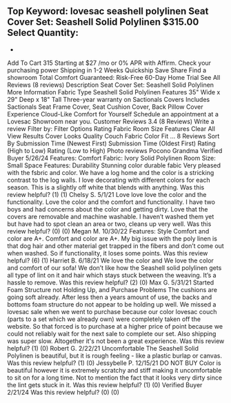 Top Keyword: lovesac seashell polylinen
Seat Cover Set: Seashell Solid Polylinen
$315.00
Select Quantity:
-
+
Add To Cart
315
Starting at
$27
/mo or 0% APR with
Affirm.
Check your purchasing power
Shipping in 1-2 Weeks
Quickship
Save
Share
Find a showroom
Total Comfort Guaranteed:
Risk-Free 60-Day Home Trial
See All Reviews
(8 reviews)
Description
Seat Cover Set: Seashell Solid Polylinen
More Information
Fabric Type
Seashell Solid Polylinen
Features
35" Wide x 29" Deep x 18" Tall
Three-year warranty on Sactionals Covers
Includes
Sactionals Seat Frame Cover, Seat Cushion Cover, Back Pillow Cover
Experience Cloud-Like Comfort for Yourself
Schedule an appointment at a Lovesac Showroom near you.
Customer Reviews
3.4
(8 Reviews)
Write a review
Filter by:
Filter Options
Rating
Fabric
Room Size
Features
Clear All
View Results
Cover
Looks
Quality
Couch
Fabric
Color
Fit
...
8 Reviews
Sort By
Submission Time (Newest First)
Submission Time (Oldest First)
Rating (High to Low)
Rating (Low to High)
Photo reviews
Pocono Grandma
Verified Buyer
5/26/24
Features:
Comfort
Fabric:
Ivory Solid Polylinen
Room Size:
Small Space
Features:
Durability
Stunning color durable fabic
Very pleased with the fsbric and color. We have a log home and the color is a stricking contrast to the log walls. I love decorating with different colors for each season. This is a slightly off white that blends with anything.
Was this review helpful?
(1)
(1)
Chelsy S.
5/1/21
Love love love the color and the functionality.
Love the color and the comfort and functionality. I have two boys and had concerns about the color and getting dirty. Love that the covers are removable and machine washable. I haven’t washed them yet but have had to spot clean an area or two, cleans up very well.
Was this review helpful?
(0)
(0)
Megan M.
10/30/22
Features:
Style
Comfort and color are A+.
Comfort and color are A+. My big issue with the poly linen is that dog hair and other material get trapped in the fibers and don’t come out when washed. So if functionality, it loses some points.
Was this review helpful?
(6)
(1)
Harriet B.
6/18/21
We love the color and
We love the color and comfort of our sofa! We don’t like how the Seashell solid polylinen gets all type of lint on it and hair which stays stuck between the weaving. It’s a hassle to remove.
Was this review helpful?
(2)
(0)
Max G.
5/31/21
Started Foam Structure not Holding Up, and Purchase Problems
The cushions are going soft already. After less then a years amount of use, the backs and bottoms foam structure do not appear to be holding up well.
We missed a lovesac sale when we went to purchase because our color lovesac couch (parts to a set which we already own) were completely taken off the website. So that forced is to purchase at a higher price of point because we could not reliably wait for the next sale to complete our set.
Also shipping was super slow. Altogether it's not been a great experience.
Was this review helpful?
(1)
(0)
Robert G.
2/22/21
Uncomfortable
The Seashell Solid Polylinen is beautiful, but it is rough feeling - like a plastic burlap or canvas.
Was this review helpful?
(1)
(0)
Jessybelle P.
12/15/21
DO NOT BUY
Color is beautiful however it is extremely scratchy and stiff making it uncomfortable to sit on for a long time. Not to mention the fact that it looks very dirty since the lint gets stuck in it.
Was this review helpful?
(1)
(0)
Verified Buyer
2/21/24
Was this review helpful?
(0)
(0)